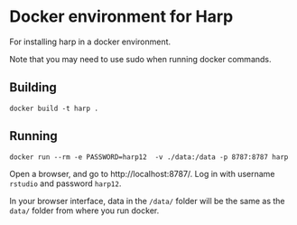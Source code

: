 # Docker environment for Harp

For installing harp in a docker environment.

Note that you may need to use sudo when running docker commands.



## Building

```shell
docker build -t harp .
```

## Running

```shell
docker run --rm -e PASSWORD=harp12  -v ./data:/data -p 8787:8787 harp 
```

Open a browser, and go to http://localhost:8787/. Log in with username `rstudio` and password `harp12`.

In your browser interface, data in the `/data/` folder will be the same as the `data/` folder from where you run docker.

